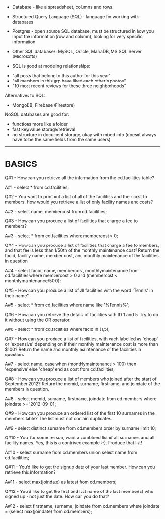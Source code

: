* Database - like a spreadsheet, columns and rows. 
* Structured Query Language (SQL) - language for working with databases
* Postgres - open source SQL database, must be structured in how you input the information (row and column), looking for very specific information
* Other SQL databases: MySQL, Oracle, MariaDB, MS SQL Server (Microsofts)

* SQL is good at modeling relationships:
- "all posts that belong to this author for this year" 
- "all members in this grp have liked each other's photos"
- "10 most recent reviews for these three neighborhoods"

Alternatives to SQL: 
- MongoDB, Firebase (Firestore)

NoSQL databases are good for:
- functions more like a folder
- fast key/value storage/retrieval
- no structure in document storage, okay with mixed info (doesnt always have to be the same fields from the same users)

------

# BASICS

Q#1 - How can you retrieve all the information from the cd.facilities table?

A#1 - select * from cd.facilities;  

Q#2 - You want to print out a list of all of the facilities and their cost to members. How would you retrieve a list of only facility names and costs?

A#2 - select name, membercost from cd.facilities; 

Q#3 - How can you produce a list of facilities that charge a fee to members?

A#3 - select * from cd.facilities where membercost > 0; 

Q#4 - How can you produce a list of facilities that charge a fee to members, and that fee is less than 1/50th of the monthly maintenance cost? Return the facid, facility name, member cost, and monthly maintenance of the facilities in question.

A#4 - select facid, name, membercost, monthlymaintenance 
	        from cd.facilities 
	        where 
		            membercost > 0 and 
		            (membercost < monthlymaintenance/50.0);  

Q#5 - How can you produce a list of all facilities with the word 'Tennis' in their name?

A#5 - select *
	        from cd.facilities 
	        where 
		            name like '%Tennis%';    

Q#6 - How can you retrieve the details of facilities with ID 1 and 5. Try to do it without using the OR operator.

A#6 - select *
	        from cd.facilities 
	        where 
		        facid in (1,5);  

Q#7 - How can you produce a list of facilities, with each labelled as 'cheap' or 'expensive' depending on if their monthly maintenance cost is more than $100? Return the name and monthly maintenance of the facilities in question.

A#7 - select name, 
	        case when (monthlymaintenance > 100) then
		            'expensive'
	        else
		            'cheap'
	        end as cost
	        from cd.facilities;     

Q#8 - How can you produce a list of members who joined after the start of September 2012? Return the memid, surname, firstname, and joindate of the members in question.

A#8 - select memid, surname, firstname, joindate 
	    from cd.members
	    where joindate >= '2012-09-01'; 

Q#9 - How can you produce an ordered list of the first 10 surnames in the members table? The list must not contain duplicates.

A#9 - select distinct surname 
	    from cd.members
order by surname
limit 10;  

Q#10 - You, for some reason, want a combined list of all surnames and all facility names. Yes, this is a contrived example :-). Produce that list!

A#10 -  select surname 
	            from cd.members
        union
        select name
	            from cd.facilities; 

Q#11 - You'd like to get the signup date of your last member. How can you retrieve this information?

A#11 - select max(joindate) as latest
	        from cd.members; 

Q#12 - You'd like to get the first and last name of the last member(s) who signed up - not just the date. How can you do that?

A#12 - select firstname, surname, joindate
	        from cd.members
	        where joindate = 
		        (select max(joindate) 
			        from cd.members); 